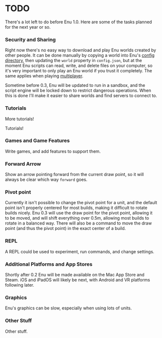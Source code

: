 # TODO

There's a lot left to do before Enu 1.0. Here are some of the tasks planned
for the next year or so.

### Security and Sharing

Right now there's no easy way to download and play Enu worlds created by other
people. It can be done manually by copying a world into Enu's 
[config directory](intro/config.html), then updating the `world` property in
`config.json`, but at the moment Enu scripts can read, write, and delete files 
on your computer, so it's very important to only play an Enu world if you trust 
it completely. The same applies when playing 
[multiplayer](intro/multiplayer.html).

Sometime before 0.3, Enu will be updated to run in a sandbox, and the script 
engine will be locked down to restrict dangerous operations. When this is done
I'll make it easier to share worlds and find servers to connect to.

### Tutorials

More tutorials!

Tutorials!

### Games and Game Features

Write games, and add features to support them.

### Forward Arrow

Show an arrow pointing forward from the current draw point, so it 
will always be clear which way `forward` goes.

### Pivot point

Currently it isn't possible to change the pivot point for a unit, and the 
default point isn't properly centered for most builds, making it difficult to 
rotate builds nicely. Enu 0.3 will use the draw point for the pivot point, 
allowing it to be moved, and will shift everything over 0.5m, allowing most 
builds to rotate in a balanced way. There will also be a command to move the 
draw point (and thus the pivot point) in the exact center of a build.

### REPL

A REPL could be used to experiment, run commands, and change settings.

### Additional Platforms and App Stores

Shortly after 0.2 Enu will be made available on the Mac App Store and Steam. iOS
and iPadOS will likely be next, with Android and VR platforms following later.

### Graphics

Enu's graphics can be slow, especially when using lots of units.

### Other Stuff

Other stuff.
